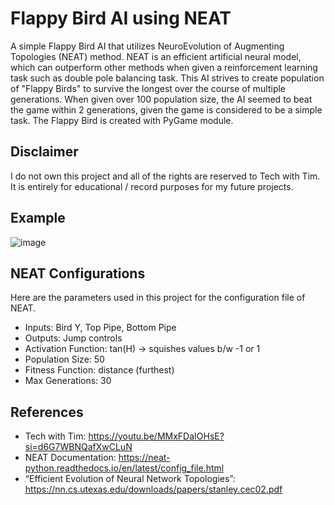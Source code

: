 # Flappy Bird AI using NEAT
A simple Flappy Bird AI that utilizes NeuroEvolution of Augmenting Topologies (NEAT) method. NEAT is an efficient artificial neural model, which can outperform other methods when given a reinforcement learning task such as double pole balancing task. This AI strives to create population of "Flappy Birds" to survive the longest over the course of multiple generations. When given over 100 population size, the AI seemed to beat the game within 2 generations, given the game is considered to be a simple task. The Flappy Bird is created with PyGame module.

## Disclaimer
I do not own this project and all of the rights are reserved to Tech with Tim. It is entirely for educational / record purposes for my future projects.

## Example
![image](https://github.com/samcho02/FlappyBirdAI/assets/100737807/efd23eba-395e-44ea-88ef-19a3032e630b)

## NEAT Configurations
Here are the parameters used in this project for the configuration file of NEAT.
- Inputs: Bird Y, Top Pipe, Bottom Pipe
- Outputs: Jump controls
- Activation Function: tan(H) → squishes values b/w -1 or 1
- Population Size: 50
- Fitness Function: distance (furthest)
- Max Generations: 30

## References
- Tech with Tim: https://youtu.be/MMxFDaIOHsE?si=d6G7WBNQafXwCLuN 
- NEAT Documentation: https://neat-python.readthedocs.io/en/latest/config_file.html
- “Efficient Evolution of Neural Network Topologies”: https://nn.cs.utexas.edu/downloads/papers/stanley.cec02.pdf
